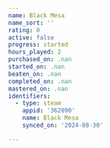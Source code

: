```yaml
---
name: Black Mesa
name_sort: ''
rating: 0
active: false
progress: started
hours_played: 2
purchased_on: .nan
started_on: .nan
beaten_on: .nan
completed_on: .nan
mastered_on: .nan
identifiers:
  - type: steam
    appid: '362890'
    name: Black Mesa
    synced_on: '2024-08-30'

---
```


